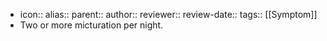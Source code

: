 - icon::
  alias::
  parent::
  author::
  reviewer::
  review-date::
  tags:: [[Symptom]]
- Two or more micturation per night.